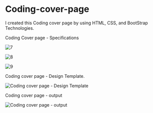 # Coding-cover-page
I created this Coding cover page by using HTML, CSS, and BootStrap Technologies.

Coding Cover page - Specifications







![7](https://github.com/ra-ghava/Coding-cover-page/assets/146189602/b105a7b0-7797-4bd1-b3c7-daf853d9a7d7)







![8](https://github.com/ra-ghava/Coding-cover-page/assets/146189602/9374fa98-1896-479a-aea1-ec80e405db9f)









![9](https://github.com/ra-ghava/Coding-cover-page/assets/146189602/3126c95b-0fc6-4405-8011-5c976dafd76c)










Coding cover page - Design Template.



![Coding cover page - Design Template](https://github.com/ra-ghava/Coding-cover-page/assets/146189602/9f19790d-ed28-4390-b3f5-dc935fe72a00)

Coding cover page - output 




![Coding cover page - output](https://github.com/ra-ghava/Coding-cover-page/assets/146189602/9aba5a4c-56a7-40e4-bac8-4aba6f82b965)
